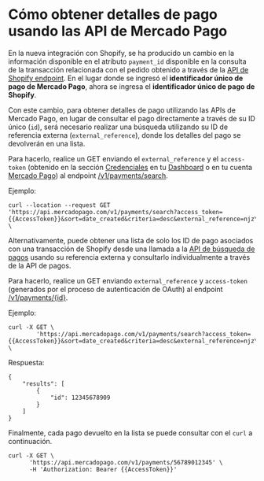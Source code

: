 # Cómo obtener detalles de pago usando las API de Mercado Pago

En la nueva integración con Shopify, se ha producido un cambio en la información disponible en el atributo `payment_id` disponible en la consulta de la transacción relacionada con el pedido obtenido a través de la [API de Shopify endpoint](/admin/orders/{{order_id}}/transacciones.json). En el lugar donde se ingresó el **identificador único de pago de Mercado Pago**, ahora se ingresa el **identificador único de pago de Shopify**.

Con este cambio, para obtener detalles de pago utilizando las APIs de Mercado Pago, en lugar de consultar el pago directamente a través de su ID único (`id`), será necesario realizar una búsqueda utilizando su ID de referencia externa (`external_reference`), donde los detalles del pago se devolverán en una lista. 

Para hacerlo, realice un GET enviando el `external_reference` y el `access-token` (obtenido en la sección [Credenciales](/developers/es/docs/shopify/additional-content/credentials) en tu [Dashboard](https://www.mercadopago.com/developers/panel/app) o en tu cuenta [Mercado Pago](https://www.mercadopago[FAKER][URL][DOMAIN]/settings/account/credentials)) al endpoint [/v1/payments/search](/developers/es/reference/payments/_payments_search/get). 

Ejemplo:

```curl
curl --location --request GET 'https://api.mercadopago.com/v1/payments/search?access_token={{AccessToken}}&sort=date_created&criteria=desc&external_reference=njzY7fKb5HH5TgYwXO6jsh2xp&status=approved' \
```

Alternativamente, puede obtener una lista de solo los ID de pago asociados con una transacción de Shopify desde una llamada a la [API de búsqueda de pagos](/developers/en/reference/pagos/_pagos/post) usando su referencia externa y consultarlo individualmente a través de la API de pagos. 

Para hacerlo, realice un GET enviando `external_reference` y `access-token` (generados por el proceso de autenticación de OAuth) al endpoint [/v1/payments/{id}](/developers/es/reference/payments/_payments/post).

Ejemplo:

```curl
curl -X GET \
        'https://api.mercadopago.com/v1/payments/search?access_token={{AccessToken}}&sort=date_created&criteria=desc&external_reference=njzY7fKb5HH5TgYwXO6jsh2xp&status=approved&attributes=results.id' \
```

Respuesta:

```response
{
    "results": [
        {
            "id": 12345678909
        }
    ]
}
```

Finalmente, cada pago devuelto en la lista se puede consultar con el `curl` a continuación.

```curl
curl -X GET \
      'https://api.mercadopago.com/v1/payments/56789012345' \
      -H 'Authorization: Bearer {{AccessToken}}'
```